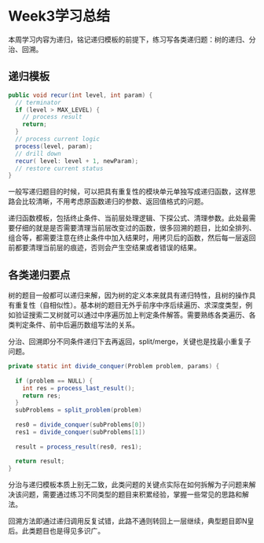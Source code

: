 # Week3学习总结

​        本周学习内容为递归，铭记递归模板的前提下，练习写各类递归题：树的递归、分治、回溯。

## 递归模板

```java
public void recur(int level, int param) { 
  // terminator 
  if (level > MAX_LEVEL) { 
    // process result 
    return; 
  }
  // process current logic 
  process(level, param); 
  // drill down 
  recur( level: level + 1, newParam); 
  // restore current status 
}
```

​        一般写递归题目的时候，可以把具有重复性的模块单元单独写成递归函数，这样思路会比较清晰，不用考虑原函数递归的参数、返回值格式的问题。

​        递归函数模板，包括终止条件、当前层处理逻辑、下探公式、清理参数。此处最需要仔细的就是是否需要清理当前层改变过的函数，很多回溯的题目，比如全排列、组合等，都需要注意在终止条件中加入结果时，用拷贝后的函数，然后每一层返回前都要清理当前层的痕迹，否则会产生空结果或者错误的结果。



## 各类递归要点

​        树的题目一般都可以递归来解，因为树的定义本来就具有递归特性，且树的操作具有重复性（自相似性）。基本树的题目无外乎前序中序后续遍历、求深度类型，例如验证搜索二叉树就可以通过中序遍历加上判定条件解答。需要熟练各类遍历、各类判定条件、前中后遍历数组写法的关系。

​        分治、回溯即分不同条件递归下去再返回，split/merge，关键也是找最小重复子问题。

```java
private static int divide_conquer(Problem problem, params) {
  
  if (problem == NULL) {
    int res = process_last_result();
    return res;     
  }
  subProblems = split_problem(problem)
  
  res0 = divide_conquer(subProblems[0])
  res1 = divide_conquer(subProblems[1])
  
  result = process_result(res0, res1);
  
  return result;
}
```

​        分治与递归模板本质上别无二致，此类问题的关键点实际在如何拆解为子问题来解决该问题，需要通过练习不同类型的题目来积累经验，掌握一些常见的思路和解法。

​        回溯方法即通过递归调用反复试错，此路不通则转回上一层继续，典型题目即N皇后。此类题目也是得见多识广。